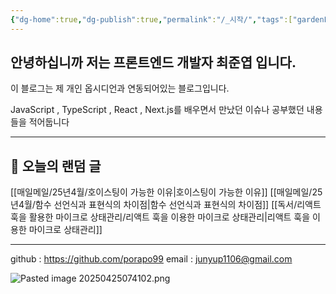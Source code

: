 ```yaml
---
{"dg-home":true,"dg-publish":true,"permalink":"/_시작/","tags":["gardenEntry"],"dgPassFrontmatter":true,"updated":"2025-05-08T04:51:35.891+09:00"}
---
```



## 안녕하십니까 저는 프론트엔드 개발자 최준엽 입니다.

이 블로그는 제 개인 옵시디언과 연동되어있는 블로그입니다.

JavaScript , TypeScript , React , Next.js를 배우면서 만났던 이슈나 공부했던 내용들을 적어둡니다

---

## 🎲 오늘의 랜덤 글

[[매일메일/25년4월/호이스팅이 가능한 이유\|호이스팅이 가능한 이유]]
[[매일메일/25년4월/함수 선언식과 표현식의 차이점\|함수 선언식과 표현식의 차이점]]
[[독서/리액트 훅을 활용한 마이크로 상태관리/리액트 훅을 이용한 마이크로 상태관리\|리액트 훅을 이용한 마이크로 상태관리]]

---

github : https://github.com/porapo99
email : junyup1106@gmail.com

![Pasted image 20250425074102.png](/img/user/_%EC%9C%A0%ED%8B%B8%EB%A6%AC%ED%8B%B0/%EA%B0%9C%EB%B0%9C%EC%9E%90%EB%A3%8C%EC%82%AC%EC%A7%84/Pasted%20image%2020250425074102.png)